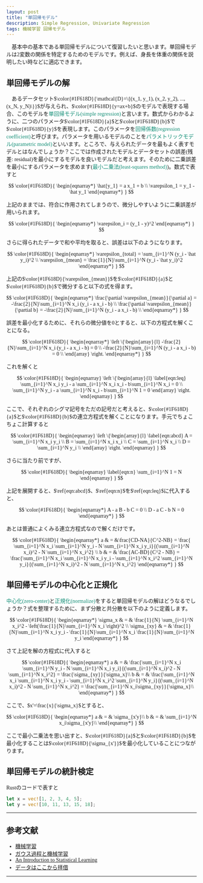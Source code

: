 ```yaml
---
layout: post
title: "単回帰モデル"
description: Simple Regression, Univariate Regression
tags: 機械学習 回帰モデル
---
```

<span style="font-family:Sawarabi Gothic;">


　基本中の基本である単回帰モデルについて復習したいと思います。単回帰モデルは2変数の関係を特定するためのモデルです。例えば、身長を体重の関係を説明したい時などに適応できます。

## 単回帰モデルの解
　あるデータセット$\color{#1F618D}{\mathcal{D}=\{(x_1, y_1), (x_2, y_2), ..., (x_N, y_N)\}}$が与えられ、$\color{#1F618D}{y=ax+b}$のモデルで表現する場合、このモデルを<span style="color:#148F77; font-family:Sawarabi Mincho;">単回帰モデル(simple regression)</span>と言います。数式からわかるように、二つのパラメータ$\color{#1F618D}{a}$と$\color{#1F618D}{b}$で$\color{#1F618D}{y}$を表現します。このパラメータを<span style="color:#148F77; font-family:Sawarabi Mincho;">回帰係数(regression coefficient)</span>と呼びます。パラメータを用いるモデルのことを<span style="color:#148F77; font-family:Sawarabi Mincho;">パラメトリックモデル(parametric model)</span>といいます。ところで、与えられたデータを最もよく表すモデルとはなんでしょうか？ここでは作成されたモデルとデータセットの誤差(残差: residual)を最小にするモデルを良いモデルだと考えます。そのために二乗誤差を最小にするパラメータを求めます(<span style="color:#148F77; font-family:Sawarabi Mincho;">最小二乗法(least-squares method)</span>)。数式で表すと

$$
\color{#1F618D}{
\begin{eqnarray*}
    \hat{y_1} = a x_1 + b \\
    \varepsilon_1 = y_1 - \hat y_1
\end{eqnarray*}
}
$$

上記のままでは、符合に作用されてしまうので、微分しやすいように二乗誤差が用いられます。

$$
\color{#1F618D}{
\begin{eqnarray*}
    \varepsilon_i = (y_1 - y)^2
\end{eqnarray*}
}
$$

さらに得られたデータで和や平均を取ると、誤差は以下のようになります。

$$
\color{#1F618D}{
\begin{eqnarray*}
    \varepsilon_{total} = \sum_{i=1}^N (y_i - \hat y_i)^2 \\
    \varepsilon_{mean} = \frac{1}{N}\sum_{i=1}^N (y_i - \hat y_i)^2
\end{eqnarray*}
}
$$

上記の$\color{#1F618D}{\varepsilon_{mean}}$を$\color{#1F618D}{a}$と$\color{#1F618D}{b}$で微分すると以下の式を得ます。

$$
\color{#1F618D}{
\begin{eqnarray*}
    \frac{\partial \varepsilon_{mean}}{\partial a} = -\frac{2}{N}\sum_{i=1}^N x_i (y_i - a x_i - b) \\
    \frac{\partial \varepsilon_{mean}}{\partial b} = -\frac{2}{N}\sum_{i=1}^N (y_i - a x_i - b) \\
\end{eqnarray*}
}
$$

誤差を最小化するために、それらの微分値を0とすると、以下の方程式を解くことになる。

$$
\color{#1F618D}{
\begin{eqnarray*}
\left
\{\begin{array}{l}
    -\frac{2}{N}\sum_{i=1}^N x_i (y_i - a x_i - b) = 0 \\
    -\frac{2}{N}\sum_{i=1}^N (y_i - a x_i - b) = 0 \\
\end{array}
\right.
\end{eqnarray*}
}
$$

これを解くと

$$
\color{#1F618D}{
\begin{eqnarray}
\left
\{\begin{array}{l}
\label{eqn:leq}
    \sum_{i=1}^N x_i y_i - a \sum_{i=1}^N x_i x_i - b\sum_{i=1}^N x_i = 0 \\
    \sum_{i=1}^N y_i - a \sum_{i=1}^N x_i - b\sum_{i=1}^N 1 = 0
\end{array}
\right.
\end{eqnarray}
}
$$

ここで、それぞれのシグマ記号をただの記号だと考えると、$\color{#1F618D}{a}$と$\color{#1F618D}{b}$の連立方程式を解くことになります。手元でちょこちょこ計算すると

$$
\color{#1F618D}{
\begin{eqnarray}
\left
\{\begin{array}{l}
\label{eqn:abcd}
    A = \sum_{i=1}^N x_i y_i \\
    B = \sum_{i=1}^N x_i x_i \\
    C = \sum_{i=1}^N x_i \\
    D = \sum_{i=1}^N y_i \\
\end{array}
\right.
\end{eqnarray}
}
$$

さらに当たり前ですが、

$$
\color{#1F618D}{
\begin{eqnarray} \label{eqn:n}
    \sum_{i=1}^N 1 = N
\end{eqnarray}
}
$$

上記を展開すると、$\ref{eqn:abcd}$、$\ref{eqn:n}$を$\ref{eqn:leq}$に代入すると、

$$
\color{#1F618D}{
\begin{eqnarray*}
    A - a B - b C = 0 \\
    D - a C - b N = 0
\end{eqnarray*}
}
$$

あとは普通によくみる連立方程式なので解くだけです。

$$
\color{#1F618D}{
\begin{eqnarray*}
a & = &\frac{CD-NA}{C^2-NB} = \frac{ \sum_{i=1}^N x_i \sum_{i=1}^N y_i - N  \sum_{i=1}^N x_i y_i}{(\sum_{i=1}^N x_i)^2 - N  \sum_{i=1}^N x_i^2} \\
b & = & \frac{AC-BD}{C^2 - NB} = \frac{\sum_{i=1}^N x_i \sum_{i=1}^N x_i y_i - \sum_{i=1}^N x_i^2  \sum_{i=1}^N y_i}{(\sum_{i=1}^N x_i)^2 - N  \sum_{i=1}^N x_i^2}
\end{eqnarray*}
}
$$

## 単回帰モデルの中心化と正規化

<span style="color:#148F77; font-family:Sawarabi Mincho;">中心化(zero-center)</span>と<span style="color:#148F77; font-family:Sawarabi Mincho;">正規化(normalize)</span>をすると単回帰モデルの解はどうなるでしょうか？式を整理するために、まず分散と共分散を以下のように定義します。

$$
\color{#1F618D}{
\begin{eqnarray*}
\sigma_x & = & \frac{1}{N} \sum_{i=1}^N x_i^2 - \left(\frac{1}{N}\sum_{i=1}^N x_i \right)^2  \\
\sigma_{xy} & = & \frac{1}{N}\sum_{i=1}^N x_i y_i - \frac{1}{N}\sum_{i=1}^N x_i \frac{1}{N}\sum_{i=1}^N y_i
\end{eqnarray*}
}
$$

さて上記を解の方程式に代入すると

$$
\color{#1F618D}{
\begin{eqnarray*}
a & = & \frac{\sum_{i=1}^N x_i \sum_{i=1}^N y_i - N  \sum_{i=1}^N x_i y_i}{(\sum_{i=1}^N x_i)^2 - N  \sum_{i=1}^N x_i^2} = \frac{\sigma_{xy}}{\sigma_x}\\
b & = & \frac{\sum_{i=1}^N x_i \sum_{i=1}^N x_i y_i - \sum_{i=1}^N x_i^2  \sum_{i=1}^N y_i}{(\sum_{i=1}^N x_i)^2 - N  \sum_{i=1}^N x_i^2} = \frac{\sum_{i=1}^N x_i\sigma_{xy}}{\sigma_x}\\
\end{eqnarray*}
}
$$

ここで、$x'=\frac{x}{\sigma_x}$とすると、

$$
\color{#1F618D}{
\begin{eqnarray*}
a & = & \sigma_{x'y}\\
b & = & \sum_{i=1}^N x_i\sigma_{x'y}\\
\end{eqnarray*}
}
$$

ここで最小二乗法を思い出すと、$\color{#1F618D}{a}$と$\color{#1F618D}{b}$を最小化することは$\color{#1F618D}{\sigma_{x'}}$を最小化していることにつながります。



## 単回帰モデルの統計検定

Rustのコードで表すと
```rust
let x = vec![1, 2, 3, 4, 5];
let y = vec![10, 11, 13, 15, 18];
```


---
## 参考文献

* [機械学習](https://www.amazon.co.jp/dp/4254122187/)
* [ガウス過程と機械学習](https://www.amazon.co.jp/dp/B07QMMJJV8/)
* [An Introduction to Statistical Learning](https://www.amazon.co.jp/dp/1461471370/)
* [データはここから拝借](https://www.e-stat.go.jp/)

----
[^1]: hoge
